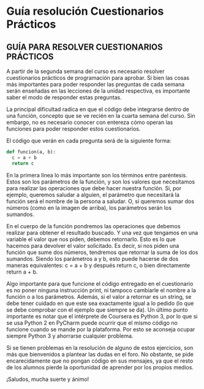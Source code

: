 # Guía resolución Cuestionarios Prácticos

## GUÍA PARA RESOLVER CUESTIONARIOS PRÁCTICOS  

A partir de la segunda semana del curso es necesario resolver cuestionarios prácticos de programación para aprobar. Si bien las cosas más importantes para poder responder las preguntas de cada semana serán enseñadas en las lecciones de la unidad respectiva, es importante saber el modo de responder estas preguntas. 

La principal dificultad radica en que el código debe integrarse dentro de una función, concepto que se ve recién en la cuarta semana del curso. Sin embargo, no es necesario conocer con entereza cómo operan las funciones para poder responder estos cuestionarios. 

El código que verán en cada pregunta será de la siguiente forma:

````python
def funcion(a, b):
  c = a + b
  return c
````

En la primera línea lo más importante son los términos entre paréntesis. Estos son los parámetros de la función, y son los valores que necesitamos para realizar las operaciones que debe hacer nuestra función. Si, por ejemplo, queremos saludar a alguien, el parámetro que necesitará la función será el nombre de la persona a saludar. O, si queremos sumar dos números (como en la imagen de arriba), los parámetros serán los sumandos.   

En el cuerpo de la función pondremos las operaciones que debemos realizar para obtener el resultado buscado. Y una vez que tengamos en una variable el valor que nos piden, debemos retornarlo. Esto es lo que hacemos para devolver el valor solicitado. Es decir, si nos piden una función que sume dos números, tendremos que retornar la suma de los dos sumandos. Siendo los parámetros a y b, esto puede hacerse de dos maneras equivalentes: c = a + b y después return c, o bien directamente return a + b. 

Algo importante para que funcione el código entregado en el cuestionario es no poner ninguna instrucción print, ni tampoco cambiarle el nombre a la función o a los parámetros. Además, si el valor a retornar es un string, se debe tener cuidado en que este sea exactamente igual a lo pedido (lo que se debe comprobar con el ejemplo que siempre se da). Un último punto importante es notar que el intérprete de Coursera es Python 3, por lo que si se usa Python 2 en PyCharm puede ocurrir que el mismo código no funcione cuando se mande por la plataforma. Por esto se aconseja ocupar siempre Python 3 y ahorrarse cualquier problema. 

Si se tienen problemas en la resolución de alguno de estos ejercicios, son más que bienvenidos a plantear las dudas en el foro. No obstante, se pide encarecidamente que no pongan código en sus mensajes, ya que el resto de los alumnos pierde la oportunidad de aprender por los propios medios.  

¡Saludos, mucha suerte y ánimo! 
